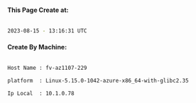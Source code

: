 
   
#### This Page Create at:

```bash

2023-08-15 - 13:16:31 UTC

```

#### Create By Machine:

```bash

Host Name : fv-az1107-229

platform  : Linux-5.15.0-1042-azure-x86_64-with-glibc2.35

Ip Local  : 10.1.0.78

```

